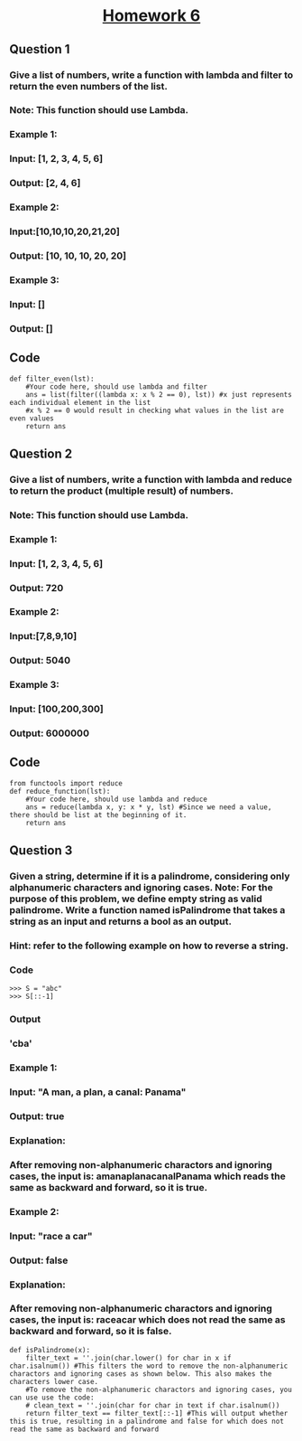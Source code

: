 # <p align="center"><ins> Homework 6 </ins></p>
## Question 1
### Give a list of numbers, write a function with lambda and filter to return the even numbers of the list.
### Note: This function should use Lambda. 

### Example 1:
### Input: [1, 2, 3, 4, 5, 6]
### Output: [2, 4, 6]

### Example 2:
### Input:[10,10,10,20,21,20]
### Output: [10, 10, 10, 20, 20]

### Example 3:
### Input: []
### Output: []

## Code
```{python}
def filter_even(lst):
    #Your code here, should use lambda and filter
    ans = list(filter((lambda x: x % 2 == 0), lst)) #x just represents each individual element in the list
    #x % 2 == 0 would result in checking what values in the list are even values
    return ans        
```

## Question 2 
### Give a list of numbers, write a function with lambda and reduce to return the product (multiple result) of numbers.
### Note: This function should use Lambda. 

### Example 1:
### Input: [1, 2, 3, 4, 5, 6]
### Output: 720

### Example 2:
### Input:[7,8,9,10]
### Output: 5040

### Example 3:
### Input: [100,200,300]
### Output: 6000000

## Code
```{python}
from functools import reduce
def reduce_function(lst):
    #Your code here, should use lambda and reduce
    ans = reduce(lambda x, y: x * y, lst) #Since we need a value, there should be list at the beginning of it.
    return ans
```

## Question 3 
### Given a string, determine if it is a palindrome, considering only alphanumeric characters and ignoring cases. Note: For the purpose of this problem, we define empty string as valid palindrome. Write a function named isPalindrome that takes a string as an input and returns a bool as an output.

### Hint: refer to the following example on how to reverse a string.
### Code
```{python}
>>> S = "abc"
>>> S[::-1]
```
### Output
### 'cba'

### Example 1:
### Input: "A man, a plan, a canal: Panama"
### Output: true

### Explanation:
### After removing non-alphanumeric charactors and ignoring cases, the input is: amanaplanacanalPanama which reads the same as backward and forward, so it is true.

### Example 2:
### Input: "race a car"
### Output: false

### Explanation:
### After removing non-alphanumeric charactors and ignoring cases, the input is: raceacar which does not read the same as backward and forward, so it is false.

```{python}
def isPalindrome(x):
    filter_text = ''.join(char.lower() for char in x if char.isalnum()) #This filters the word to remove the non-alphanumeric charactors and ignoring cases as shown below. This also makes the characters lower case. 
    #To remove the non-alphanumeric charactors and ignoring cases, you can use use the code: 
    # clean_text = ''.join(char for char in text if char.isalnum())
    return filter_text == filter_text[::-1] #This will output whether this is true, resulting in a palindrome and false for which does not read the same as backward and forward
```
